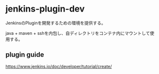 # jenkins-plugin-dev

JenkinsのPluginを開発するための環境を提供する。

java + maven + sshを内包し、自ディレクトリをコンテナ内にマウントして使用する。

## plugin guide

https://www.jenkins.io/doc/developer/tutorial/create/

